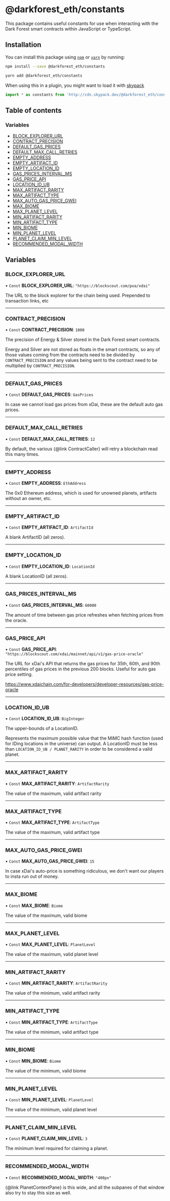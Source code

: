 # @darkforest_eth/constants

This package contains useful constants for use when interacting with
the Dark Forest smart contracts within JavaScript or TypeScript.

## Installation

You can install this package using [`npm`](https://www.npmjs.com) or
[`yarn`](https://classic.yarnpkg.com/lang/en/) by running:

```bash
npm install --save @darkforest_eth/constants
```

```bash
yarn add @darkforest_eth/constants
```

When using this in a plugin, you might want to load it with [skypack](https://www.skypack.dev)

```js
import * as constants from 'http://cdn.skypack.dev/@darkforest_eth/constants';
```

## Table of contents

### Variables

- [BLOCK_EXPLORER_URL](README.md#block_explorer_url)
- [CONTRACT_PRECISION](README.md#contract_precision)
- [DEFAULT_GAS_PRICES](README.md#default_gas_prices)
- [DEFAULT_MAX_CALL_RETRIES](README.md#default_max_call_retries)
- [EMPTY_ADDRESS](README.md#empty_address)
- [EMPTY_ARTIFACT_ID](README.md#empty_artifact_id)
- [EMPTY_LOCATION_ID](README.md#empty_location_id)
- [GAS_PRICES_INTERVAL_MS](README.md#gas_prices_interval_ms)
- [GAS_PRICE_API](README.md#gas_price_api)
- [LOCATION_ID_UB](README.md#location_id_ub)
- [MAX_ARTIFACT_RARITY](README.md#max_artifact_rarity)
- [MAX_ARTIFACT_TYPE](README.md#max_artifact_type)
- [MAX_AUTO_GAS_PRICE_GWEI](README.md#max_auto_gas_price_gwei)
- [MAX_BIOME](README.md#max_biome)
- [MAX_PLANET_LEVEL](README.md#max_planet_level)
- [MIN_ARTIFACT_RARITY](README.md#min_artifact_rarity)
- [MIN_ARTIFACT_TYPE](README.md#min_artifact_type)
- [MIN_BIOME](README.md#min_biome)
- [MIN_PLANET_LEVEL](README.md#min_planet_level)
- [PLANET_CLAIM_MIN_LEVEL](README.md#planet_claim_min_level)
- [RECOMMENDED_MODAL_WIDTH](README.md#recommended_modal_width)

## Variables

### BLOCK_EXPLORER_URL

• `Const` **BLOCK_EXPLORER_URL**: `"https://blockscout.com/poa/xdai"`

The URL to the block explorer for the chain being used. Prepended to transaction links, etc

---

### CONTRACT_PRECISION

• `Const` **CONTRACT_PRECISION**: `1000`

The precision of Energy & Silver stored in the Dark Forest smart contracts.

Energy and Silver are not stored as floats in the smart contracts,
so any of those values coming from the contracts need to be divided by `CONTRACT_PRECISION`
and any values being sent to the contract need to be multiplied by `CONTRACT_PRECISION`.

---

### DEFAULT_GAS_PRICES

• `Const` **DEFAULT_GAS_PRICES**: `GasPrices`

In case we cannot load gas prices from xDai, these are the default auto gas prices.

---

### DEFAULT_MAX_CALL_RETRIES

• `Const` **DEFAULT_MAX_CALL_RETRIES**: `12`

By default, the various {@link ContractCaller} will retry a blockchain read this many times.

---

### EMPTY_ADDRESS

• `Const` **EMPTY_ADDRESS**: `EthAddress`

The 0x0 Ethereum address, which is used for unowned planets, artifacts without an owner, etc.

---

### EMPTY_ARTIFACT_ID

• `Const` **EMPTY_ARTIFACT_ID**: `ArtifactId`

A blank ArtifactID (all zeros).

---

### EMPTY_LOCATION_ID

• `Const` **EMPTY_LOCATION_ID**: `LocationId`

A blank LocationID (all zeros).

---

### GAS_PRICES_INTERVAL_MS

• `Const` **GAS_PRICES_INTERVAL_MS**: `60000`

The amount of time between gas price refreshes when fetching prices from the oracle.

---

### GAS_PRICE_API

• `Const` **GAS_PRICE_API**: `"https://blockscout.com/xdai/mainnet/api/v1/gas-price-oracle"`

The URL for xDai's API that returns the gas prices for 35th, 60th, and 90th percentiles of gas prices in the
previous 200 blocks. Useful for auto gas price setting.

https://www.xdaichain.com/for-developers/developer-resources/gas-price-oracle

---

### LOCATION_ID_UB

• `Const` **LOCATION_ID_UB**: `BigInteger`

The upper-bounds of a LocationID.

Represents the maximum possible value that the MiMC hash function (used for IDing locations in the universe) can output.
A LocationID must be less than `LOCATION_ID_UB / PLANET_RARITY` in order to be considered a valid planet.

---

### MAX_ARTIFACT_RARITY

• `Const` **MAX_ARTIFACT_RARITY**: `ArtifactRarity`

The value of the maximum, valid artifact rarity

---

### MAX_ARTIFACT_TYPE

• `Const` **MAX_ARTIFACT_TYPE**: `ArtifactType`

The value of the maximum, valid artifact type

---

### MAX_AUTO_GAS_PRICE_GWEI

• `Const` **MAX_AUTO_GAS_PRICE_GWEI**: `15`

In case xDai's auto-price is something ridiculous, we don't want our players to insta run out of
money.

---

### MAX_BIOME

• `Const` **MAX_BIOME**: `Biome`

The value of the maximum, valid biome

---

### MAX_PLANET_LEVEL

• `Const` **MAX_PLANET_LEVEL**: `PlanetLevel`

The value of the maximum, valid planet level

---

### MIN_ARTIFACT_RARITY

• `Const` **MIN_ARTIFACT_RARITY**: `ArtifactRarity`

The value of the minimum, valid artifact rarity

---

### MIN_ARTIFACT_TYPE

• `Const` **MIN_ARTIFACT_TYPE**: `ArtifactType`

The value of the minimum, valid artifact type

---

### MIN_BIOME

• `Const` **MIN_BIOME**: `Biome`

The value of the minimum, valid biome

---

### MIN_PLANET_LEVEL

• `Const` **MIN_PLANET_LEVEL**: `PlanetLevel`

The value of the minimum, valid planet level

---

### PLANET_CLAIM_MIN_LEVEL

• `Const` **PLANET_CLAIM_MIN_LEVEL**: `3`

The minimum level required for claiming a planet.

---

### RECOMMENDED_MODAL_WIDTH

• `Const` **RECOMMENDED_MODAL_WIDTH**: `"400px"`

{@link PlanetContextPane} is this wide, and all the subpanes of that window also try to stay
this size as well.

